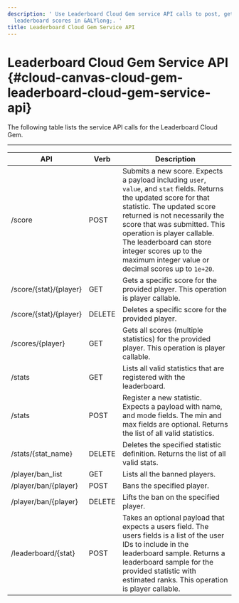 ```yaml
---
description: ' Use Leaderboard Cloud Gem service API calls to post, get, and delete
  leaderboard scores in &ALYlong;. '
title: Leaderboard Cloud Gem Service API
---
```

# Leaderboard Cloud Gem Service API {#cloud-canvas-cloud-gem-leaderboard-cloud-gem-service-api}

The following table lists the service API calls for the Leaderboard Cloud Gem\.


****

| API | Verb | Description |
| --- | --- | --- |
| /score | POST |  Submits a new score\. Expects a payload including `user`, `value`, and `stat` fields\. Returns the updated score for that statistic\. The updated score returned is not necessarily the score that was submitted\. This operation is player callable\.  The leaderboard can store integer scores up to the maximum integer value or decimal scores up to `1e+20`\.   |
| /score/\{stat\}/\{player\} | GET | Gets a specific score for the provided player\. This operation is player callable\. |
| /score/\{stat\}/\{player\} | DELETE | Deletes a specific score for the provided player\. |
| /scores/\{player\} | GET | Gets all scores \(multiple statistics\) for the provided player\. This operation is player callable\. |
| /stats | GET | Lists all valid statistics that are registered with the leaderboard\. |
| /stats | POST | Register a new statistic\. Expects a payload with name, and mode fields\. The min and max fields are optional\. Returns the list of all valid statistics\. |
| /stats/\{stat\_name\} | DELETE | Deletes the specified statistic definition\. Returns the list of all valid stats\. |
| /player/ban\_list | GET | Lists all the banned players\. |
| /player/ban/\{player\} | POST | Bans the specified player\. |
| /player/ban/\{player\} | DELETE | Lifts the ban on the specified player\. |
| /leaderboard/\{stat\} | POST | Takes an optional payload that expects a users field\. The users fields is a list of the user IDs to include in the leaderboard sample\. Returns a leaderboard sample for the provided statistic with estimated ranks\. This operation is player callable\. |